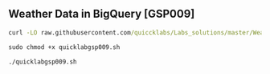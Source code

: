 ## Weather Data in BigQuery [GSP009]

```cmd
curl -LO raw.githubusercontent.com/quiccklabs/Labs_solutions/master/Weather%20Data%20in%20BigQuery/quicklabgsp009.sh

sudo chmod +x quicklabgsp009.sh

./quicklabgsp009.sh
```
